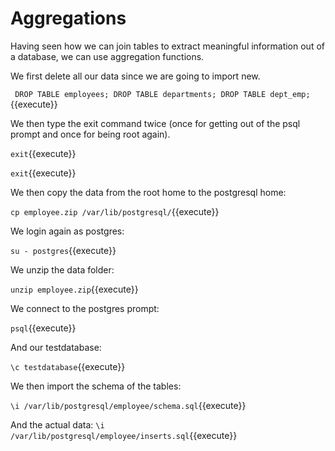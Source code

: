 # Aggregations

Having seen how we can join tables to extract meaningful information out of a
database, we can use aggregation functions.

We first delete all our data since we are going to import new.

`
DROP TABLE employees;
DROP TABLE departments;
DROP TABLE dept_emp;`{{execute}}

We then type the exit command twice (once for getting out of the psql prompt
and once for being root again).

`exit`{{execute}}

`exit`{{execute}}

We then copy the data from the root home to the postgresql home:

`cp employee.zip /var/lib/postgresql/`{{execute}}

We login again as postgres:

`su - postgres`{{execute}}

We unzip the data folder:

`unzip employee.zip`{{execute}}

We connect to the postgres prompt:

`psql`{{execute}}

And our testdatabase:

`\c testdatabase`{{execute}}

We then import the schema of the tables:

`\i /var/lib/postgresql/employee/schema.sql`{{execute}}

And the actual data:
`\i /var/lib/postgresql/employee/inserts.sql`{{execute}}

